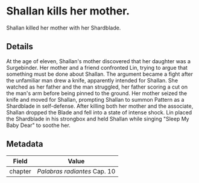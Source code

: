 # Shallan kills her mother.
Shallan killed her mother with her Shardblade.

## Details
At the age of eleven, Shallan's mother discovered that her daughter was a Surgebinder. Her mother and a friend confronted Lin, trying to argue that something must be done about Shallan. The argument became a fight after the unfamiliar man drew a knife, apparently intended for Shallan. She watched as her father and the man struggled, her father scoring a cut on the man's arm before being pinned to the ground. Her mother seized the knife and moved for Shallan, prompting Shallan to summon Pattern as a Shardblade in self-defense. After killing both her mother and the associate, Shallan dropped the Blade and fell into a state of intense shock. Lin placed the Shardblade in his strongbox and held Shallan while singing "Sleep My Baby Dear" to soothe her.

## Metadata
| Field | Value |
| ----- | ----- |
| chapter | *Palabras radiantes* Cap. 10 |

